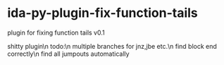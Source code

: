 # ida-py-plugin-fix-function-tails
plugin for fixing function tails v0.1


shitty plugin\n
todo:\n
multiple branches for jnz,jbe etc.\n
find block end correctly\n
find all jumpouts automatically
